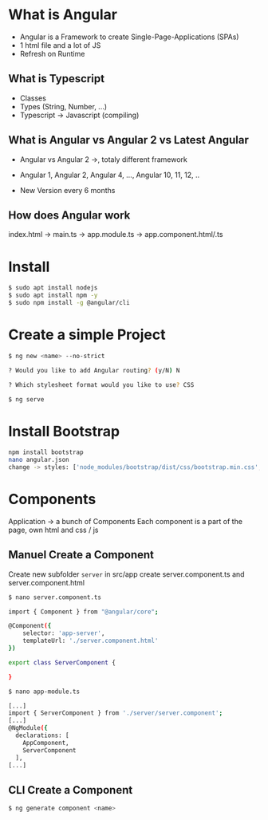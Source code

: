 # What is Angular

- Angular is a Framework to create Single-Page-Applications (SPAs)
- 1 html file and a lot of JS
- Refresh on Runtime

## What is Typescript

- Classes
- Types (String, Number, ...)
- Typescript -> Javascript (compiling)

## What is Angular vs Angular 2 vs Latest Angular

- Angular vs Angular 2 ->, totaly different framework
- Angular 1, Angular 2, Angular 4, ..., Angular 10, 11, 12, ..

- New Version every 6 months

## How does Angular work
index.html -> main.ts -> app.module.ts -> app.component.html/.ts

# Install

``` bash
$ sudo apt install nodejs
$ sudo apt install npm -y
$ sudo npm install -g @angular/cli
```

# Create a simple Project

``` bash
$ ng new <name> --no-strict

? Would you like to add Angular routing? (y/N) N

? Which stylesheet format would you like to use? CSS

$ ng serve
```

# Install Bootstrap

``` bash
npm install bootstrap
nano angular.json
change -> styles: ['node_modules/bootstrap/dist/css/bootstrap.min.css', 'src/style.css];
```

# Components
Application -> a bunch of Components
Each component is a part of the page, own html and css / js

## Manuel Create a Component

Create new subfolder `server` in src/app 
create server.component.ts and server.component.html

``` bash
$ nano server.component.ts

import { Component } from "@angular/core";

@Component({
    selector: 'app-server',
    templateUrl: './server.component.html'
})

export class ServerComponent {

}
```

``` bash
$ nano app-module.ts

[...]
import { ServerComponent } from './server/server.component';
[...]
@NgModule({
  declarations: [
    AppComponent,
    ServerComponent
  ],
[...]
```

## CLI Create a Component

``` bash
$ ng generate component <name>
```